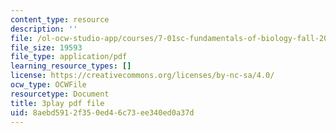 ```yaml
---
content_type: resource
description: ''
file: /ol-ocw-studio-app/courses/7-01sc-fundamentals-of-biology-fall-2011/8aebd5912f350ed46c73ee340ed0a37d_LvLbaVW84nE.pdf
file_size: 19593
file_type: application/pdf
learning_resource_types: []
license: https://creativecommons.org/licenses/by-nc-sa/4.0/
ocw_type: OCWFile
resourcetype: Document
title: 3play pdf file
uid: 8aebd591-2f35-0ed4-6c73-ee340ed0a37d
---
```

